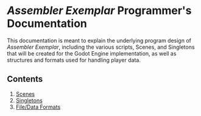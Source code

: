 # *Assembler Exemplar* Programmer's Documentation

This documentation is meant to explain the underlying program design of
*Assembler Exemplar*, including the various scripts, Scenes, and Singletons
that will be created for the Godot Engine implementation, as well as structures
and formats used for handling player data.

## Contents

1. [Scenes](scenes.md)
2. [Singletons](singletons.md)
3. [File/Data Formats](file_formats.md)
